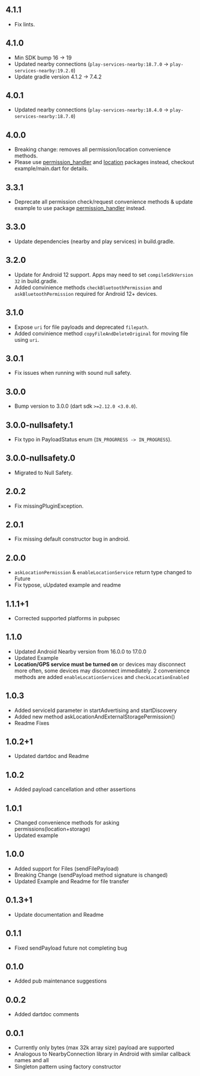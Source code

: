 ## 4.1.1

-   Fix lints.

## 4.1.0

-   Min SDK bump 16 -> 19
-   Updated nearby connections (`play-services-nearby:18.7.0` -> `play-services-nearby:19.2.0`)
-   Update gradle version 4.1.2 -> 7.4.2

## 4.0.1

-   Updated nearby connections (`play-services-nearby:18.4.0` -> `play-services-nearby:18.7.0`)

## 4.0.0

-   Breaking change: removes all permission/location convenience methods.
-   Please use [permission_handler](https://pub.dev/packages/permission_handler) and
    [location](https://pub.dev/packages/location) packages instead, checkout example/main.dart
    for details.

## 3.3.1

-   Deprecate all permission check/request convenience methods & update example to use
    package [permission_handler](https://pub.dev/packages/permission_handler) instead.

## 3.3.0

-   Update dependencies (nearby and play services) in build.gradle.

## 3.2.0

-   Update for Android 12 support. Apps may need to set `compileSdkVersion 32` in build.gradle.
-   Added convinience methods `checkBluetoothPermission` and `askBluetoothPermission`
    required for Android 12+ devices.

## 3.1.0

-   Expose `uri` for file payloads and deprecated `filepath`.
-   Added convinience method `copyFileAndDeleteOriginal` for moving file using
    `uri`.

## 3.0.1

-   Fix issues when running with sound null safety.

## 3.0.0

-   Bump version to 3.0.0 (dart sdk `>=2.12.0 <3.0.0`).

## 3.0.0-nullsafety.1

-   Fix typo in PayloadStatus enum (`IN_PROGRRESS -> IN_PROGRESS`).

## 3.0.0-nullsafety.0

-   Migrated to Null Safety.

## 2.0.2

-   Fix missingPluginException.

## 2.0.1

-   Fix missing default constructor bug in android.

## 2.0.0

-   `askLocationPermission` & `enableLocationService` return type changed to Future<bool>
-   Fix typose, uUpdated example and readme

## 1.1.1+1

-   Corrected supported platforms in pubpsec

## 1.1.0

-   Updated Android Nearby version from 16.0.0 to 17.0.0
-   Updated Example
-   **Location/GPS service must be turned on** or devices may disconnect
    more often, some devices may disconnect immediately. 2 convenience methods are added
    `enableLocationServices` and `checkLocationEnabled`

## 1.0.3

-   Added serviceId parameter in startAdvertising and startDiscovery
-   Added new method askLocationAndExternalStoragePermission()
-   Readme Fixes

## 1.0.2+1

-   Updated dartdoc and Readme

## 1.0.2

-   Added payload cancellation and other assertions

## 1.0.1

-   Changed convenience methods for asking permissions(location+storage)
-   Updated example

## 1.0.0

-   Added support for Files (sendFilePayload)
-   Breaking Change (sendPayload method signature is changed)
-   Updated Example and Readme for file transfer

## 0.1.3+1

-   Update documentation and Readme

## 0.1.1

-   Fixed sendPayload future not completing bug

## 0.1.0

-   Added pub maintenance suggestions

## 0.0.2

-   Added dartdoc comments

## 0.0.1

-   Currently only bytes (max 32k array size) payload are supported
-   Analogous to NearbyConnection library in Android with similar callback names and all
-   Singleton pattern using factory constructor
